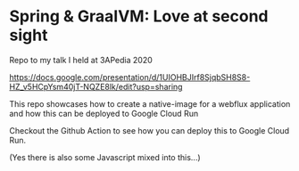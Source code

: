 # Spring & GraaIVM: Love at second sight
Repo to my talk I held at 3APedia 2020

https://docs.google.com/presentation/d/1UIOHBJIrf8SjqbSH8S8-HZ_v5HCpYsm40jT-NQZE8lk/edit?usp=sharing

This repo showcases how to create a native-image for a webflux application and how this can be deployed to Google Cloud Run

Checkout the Github Action to see how you can deploy this to Google Cloud Run.

(Yes there is also some Javascript mixed into this...)
